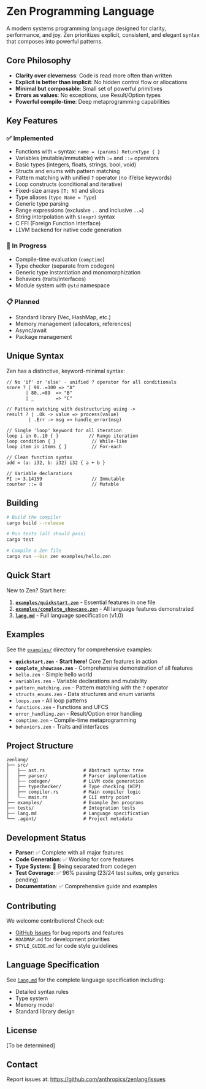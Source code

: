 # Zen Programming Language

A modern systems programming language designed for clarity, performance, and joy. Zen prioritizes explicit, consistent, and elegant syntax that composes into powerful patterns.

## Core Philosophy

- **Clarity over cleverness**: Code is read more often than written
- **Explicit is better than implicit**: No hidden control flow or allocations
- **Minimal but composable**: Small set of powerful primitives
- **Errors as values**: No exceptions, use Result/Option types
- **Powerful compile-time**: Deep metaprogramming capabilities

## Key Features

### ✅ Implemented
- Functions with `=` syntax: `name = (params) ReturnType { }`
- Variables (mutable/immutable) with `:=` and `::=` operators
- Basic types (integers, floats, strings, bool, void)
- Structs and enums with pattern matching
- Pattern matching with unified `?` operator (no if/else keywords)
- Loop constructs (conditional and iterative)
- Fixed-size arrays `[T; N]` and slices
- Type aliases (`type Name = Type`)
- Generic type parsing
- Range expressions (exclusive `..` and inclusive `..=`)
- String interpolation with `$(expr)` syntax
- C FFI (Foreign Function Interface)
- LLVM backend for native code generation

### 🚧 In Progress
- Compile-time evaluation (`comptime`)
- Type checker (separate from codegen)
- Generic type instantiation and monomorphization
- Behaviors (traits/interfaces)
- Module system with `@std` namespace

### 📋 Planned
- Standard library (Vec, HashMap, etc.)
- Memory management (allocators, references)
- Async/await
- Package management

## Unique Syntax

Zen has a distinctive, keyword-minimal syntax:

```zen
// No 'if' or 'else' - unified ? operator for all conditionals
score ? | 90..=100 => "A"
       | 80..=89  => "B"
       | _        => "C"

// Pattern matching with destructuring using ->
result ? | .Ok -> value => process(value)
        | .Err -> msg => handle_error(msg)

// Single 'loop' keyword for all iteration
loop i in 0..10 { }           // Range iteration
loop condition { }             // While-like
loop item in items { }         // For-each

// Clean function syntax
add = (a: i32, b: i32) i32 { a + b }

// Variable declarations
PI := 3.14159                  // Immutable
counter ::= 0                  // Mutable
```

## Building

```bash
# Build the compiler
cargo build --release

# Run tests (all should pass)
cargo test

# Compile a Zen file
cargo run --bin zen examples/hello.zen
```

## Quick Start

New to Zen? Start here:
1. **[`examples/quickstart.zen`](examples/quickstart.zen)** - Essential features in one file
2. **[`examples/complete_showcase.zen`](examples/complete_showcase.zen)** - All language features demonstrated
3. **[`lang.md`](lang.md)** - Full language specification (v1.0)

## Examples

See the [`examples/`](examples/) directory for comprehensive examples:
- **`quickstart.zen`** - **Start here!** Core Zen features in action
- **`complete_showcase.zen`** - Comprehensive demonstration of all features
- `hello.zen` - Simple hello world
- `variables.zen` - Variable declarations and mutability
- `pattern_matching.zen` - Pattern matching with the `?` operator
- `structs_enums.zen` - Data structures and enum variants
- `loops.zen` - All loop patterns
- `functions.zen` - Functions and UFCS
- `error_handling.zen` - Result/Option error handling
- `comptime.zen` - Compile-time metaprogramming
- `behaviors.zen` - Traits and interfaces

## Project Structure

```
zenlang/
├── src/
│   ├── ast.rs              # Abstract syntax tree
│   ├── parser/             # Parser implementation
│   ├── codegen/            # LLVM code generation
│   ├── typechecker/        # Type checking (WIP)
│   ├── compiler.rs         # Main compiler logic
│   └── main.rs             # CLI entry point
├── examples/               # Example Zen programs
├── tests/                  # Integration tests
├── lang.md                 # Language specification
└── .agent/                 # Project metadata
```

## Development Status

- **Parser**: ✅ Complete with all major features
- **Code Generation**: ✅ Working for core features
- **Type System**: 🚧 Being separated from codegen
- **Test Coverage**: ✅ 96% passing (23/24 test suites, only generics pending)
- **Documentation**: ✅ Comprehensive guide and examples

## Contributing

We welcome contributions! Check out:
- [GitHub Issues](https://github.com/anthropics/zenlang/issues) for bug reports and features
- `ROADMAP.md` for development priorities
- `STYLE_GUIDE.md` for code style guidelines

## Language Specification

See [`lang.md`](lang.md) for the complete language specification including:
- Detailed syntax rules
- Type system
- Memory model
- Standard library design

## License

[To be determined]

## Contact

Report issues at: https://github.com/anthropics/zenlang/issues